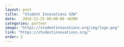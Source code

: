 ```yaml
---
layout: post
title:  "Student Innovations VZW"
date:   2016-11-25 00:00:00 +0200
categories: partner
image: "https://studentinnovations.org/img/logo.png"
link: "https://studentinnovations.org/"
order: 2
---
```

